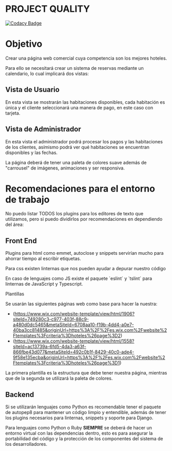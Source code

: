 # PROJECT QUALITY
[![Codacy Badge](https://api.codacy.com/project/badge/Grade/00adae03eb844883b994ff8dc48845f4)](https://www.codacy.com?utm_source=github.com&amp;utm_medium=referral&amp;utm_content=VentGrey/hotel-meson&amp;utm_campaign=Badge_Grade)

# Objetivo

Crear una página web comercial cuya competencia son los mejores hoteles.

Para ello se necesitará crear un sistema de reservas mediante un
calendario, lo cual implicará dos vistas:

## Vista de Usuario

En esta vista se mostrarán las habitaciones disponibles, cada habitación
es única y el cliente seleccionará una manera de pago, en este caso con
tarjeta.

## Vista de Administrador

En esta vista el administrador podrá procesar los pagos y las
habitaciones de los clientes, asímismo podrá ver qué habitaciones se
encuentran disponibles y las fechas.

La página deberá de tener una paleta de colores suave además de
"carrousel" de imágenes, animaciones y ser responsiva.

# Recomendaciones para el entorno de trabajo

No puedo listar TODOS los plugins para los editores de texto que
utilizamos, pero si puedo dividirlos por recomendaciones en dependiendo
del área:

## Front End

Plugins para html como emmet, autoclose y snippets servirían mucho para
ahorrar tiempo al escribir etiquetas.

Para css existen linternas que nos pueden ayudar a depurar nuestro
código

En caso de lenguajes como JS existe el paquete \`eslint\` y \`tslint\`
para linternas de JavaScript y Typescript.

Plantillas

Se usarán las siguientes páginas web como base para hacer la nuestra:

  - (<https://www.wix.com/website-template/view/html/1906?siteId=749280c3-c977-403f-88c9-a480d0dc5465&metaSiteId=6708aa10-f19b-4dd4-a0e7-40ba3cc81485&originUrl=https%3A%2F%2Fes.wix.com%2Fwebsite%2Ftemplates%3Fcriteria%3Dhoteles%26page%3D2>)
  - (<https://www.wix.com/website-template/view/html/1558?siteId=ac13739a-6fd5-4da3-a63f-866fbe43d077&metaSiteId=492c0b1f-8429-40c0-ade4-9f58e135ecba&originUrl=https%3A%2F%2Fes.wix.com%2Fwebsite%2Ftemplates%3Fcriteria%3Dhoteles%26page%3D1>)

La primera plantilla es la estructura que debe tener nuestra página,
mientras que de la segunda se utilizará la paleta de colores.

## Backend

Si se utilizarán lenguajes como Python es recomendable tener el paquete
de autopep8 para mantener un código limpio y entendible, además de tener
los plugins necesarios para linternas, snippets y soporte para Django.

Para lenguajes como Python o Ruby **SIEMPRE** se deberá de hacer un
entorno virtual con las dependencias dentro, esto es para asegurar la
portabilidad del código y la protección de los componentes del sistema
de los desarrolladores.
